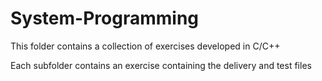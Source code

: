 # System-Programming
This folder contains a collection of exercises developed in C/C++ 

Each subfolder contains an exercise containing the delivery and test files
